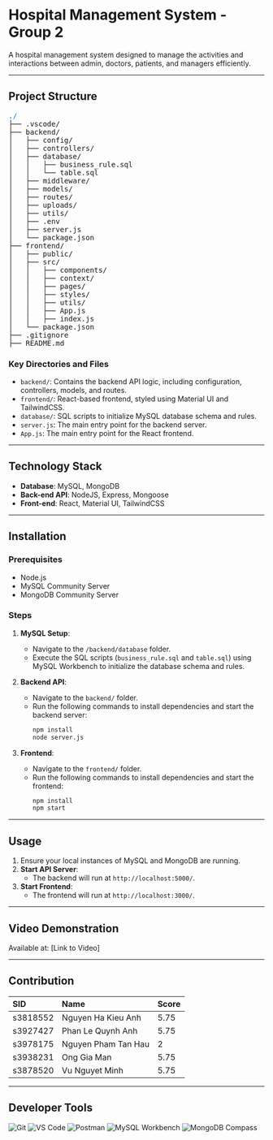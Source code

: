 # Hospital Management System - Group 2

A hospital management system designed to manage the activities and interactions between admin, doctors, patients, and managers efficiently.

---

## Project Structure

<pre>
<span style="color: dodgerblue;"><b>./</b></span>
├── .vscode/
├── backend/
│   ├── config/
│   ├── controllers/
│   ├── database/
│   │   ├── business_rule.sql
│   │   └── table.sql
│   ├── middleware/
│   ├── models/
│   ├── routes/
│   ├── uploads/
│   ├── utils/
│   ├── .env
│   ├── server.js
│   └── package.json
├── frontend/
│   ├── public/
│   ├── src/
│   │   ├── components/
│   │   ├── context/
│   │   ├── pages/
│   │   ├── styles/
│   │   ├── utils/
│   │   ├── App.js
│   │   ├── index.js
│   └── package.json
├── .gitignore
├── README.md
</pre>

### Key Directories and Files

- `backend/`: Contains the backend API logic, including configuration, controllers, models, and routes.
- `frontend/`: React-based frontend, styled using Material UI and TailwindCSS.
- `database/`: SQL scripts to initialize MySQL database schema and rules.
- `server.js`: The main entry point for the backend server.
- `App.js`: The main entry point for the React frontend.

---

## Technology Stack

- **Database**: MySQL, MongoDB
- **Back-end API**: NodeJS, Express, Mongoose
- **Front-end**: React, Material UI, TailwindCSS

---

## Installation

### Prerequisites

- Node.js
- MySQL Community Server
- MongoDB Community Server

### Steps

1. **MySQL Setup**:
   - Navigate to the `/backend/database` folder.
   - Execute the SQL scripts (`business_rule.sql` and `table.sql`) using MySQL Workbench to initialize the database schema and rules.

2. **Backend API**:
   - Navigate to the `backend/` folder.
   - Run the following commands to install dependencies and start the backend server:
     ```bash
     npm install
     node server.js
     ```

3. **Frontend**:
   - Navigate to the `frontend/` folder.
   - Run the following commands to install dependencies and start the frontend:
     ```bash
     npm install
     npm start
     ```

---

## Usage

1. Ensure your local instances of MySQL and MongoDB are running.
2. **Start API Server**:
   - The backend will run at `http://localhost:5000/`.
3. **Start Frontend**:
   - The frontend will run at `http://localhost:3000/`.

---

## Video Demonstration

Available at: [Link to Video]

---

## Contribution

| SID      | Name                     | Score |
|:---------|:-------------------------|:----- |
| s3818552 | Nguyen Ha Kieu Anh       | 5.75  |
| s3927427 | Phan Le Quynh Anh        | 5.75  |
| s3978175 | Nguyen Pham Tan Hau      | 2     |
| s3938231 | Ong Gia Man              | 5.75  |
| s3878520 | Vu Nguyet Minh           | 5.75  | 
---

## Developer Tools

![Git](https://img.shields.io/badge/Git-F05032?style=for-the-badge&logo=git&logoColor=white)
![VS Code](https://img.shields.io/badge/VS_Code-0078D4?style=for-the-badge&logo=visual%20studio%20code&logoColor=white)
![Postman](https://img.shields.io/badge/Postman-FF6C37?style=for-the-badge&logo=postman&logoColor=white)
![MySQL Workbench](https://img.shields.io/badge/MySQL_Workbench-4479A1?style=for-the-badge&logo=mysql&logoColor=white)
![MongoDB Compass](https://img.shields.io/badge/MongoDB_Compass-47A248?style=for-the-badge&logo=mongodb&logoColor=white)
